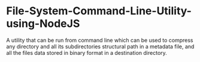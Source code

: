 # File-System-Command-Line-Utility-using-NodeJS
A utility that can be run from command line which can be used to compress any directory and all its subdirectories structural path in a metadata file, and all the files data stored in binary format in a destination directory.

